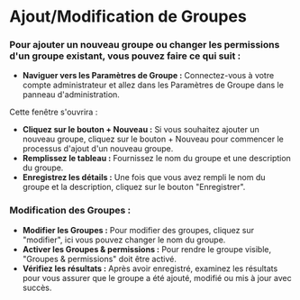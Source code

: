 # Ajout/Modification de Groupes

### Pour ajouter un nouveau groupe ou changer les permissions d'un groupe existant, vous pouvez faire ce qui suit :

* **Naviguer vers les Paramètres de Groupe :** Connectez-vous à votre compte administrateur et allez dans les Paramètres de Groupe dans le panneau d'administration.

Cette fenêtre s'ouvrira :

* **Cliquez sur le bouton + Nouveau :** Si vous souhaitez ajouter un nouveau groupe, cliquez sur le bouton + Nouveau pour commencer le processus d'ajout d'un nouveau groupe.
* **Remplissez le tableau :** Fournissez le nom du groupe et une description du groupe.
* **Enregistrez les détails :** Une fois que vous avez rempli le nom du groupe et la description, cliquez sur le bouton "Enregistrer".

### Modification des Groupes :

* **Modifier les Groupes :** Pour modifier des groupes, cliquez sur "modifier", ici vous pouvez changer le nom du groupe.
* **Activer les Groupes & permissions :** Pour rendre le groupe visible, "Groupes & permissions" doit être activé.
* **Vérifiez les résultats :** Après avoir enregistré, examinez les résultats pour vous assurer que le groupe a été ajouté, modifié ou mis à jour avec succès.
